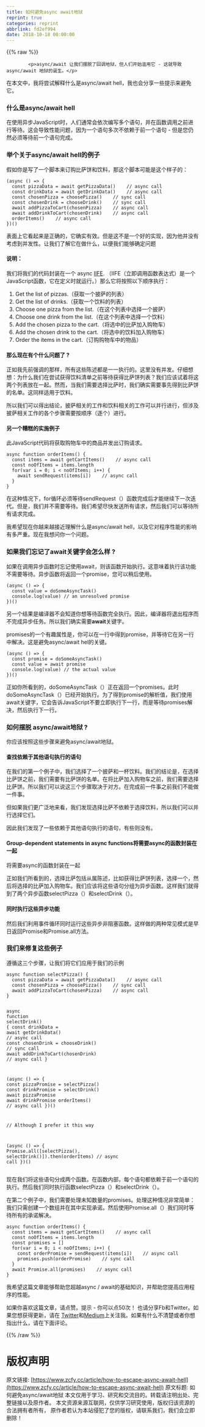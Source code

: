 ```yaml
---
title: 如何避免async await地狱
reprint: true
categories: reprint
abbrlink: fd2ef994
date: 2018-10-18 00:00:00
---
```


{{% raw %}}

            <p>async/await 让我们摆脱了回调地狱，但人们开始滥用它 - 这就导致async/await 地狱的诞生。</p>
<p>在本文中，我将尝试解释什么是async/await hell，我也会分享一些提示来避免它。</p>
<h3>什么是async/await hell</h3>
<p>在使用异步JavaScript时，人们通常会依次编写多个语句，并在函数调用之前进行等待。这会导致性能问题，因为一个语句多次不依赖于前一个语句 - 但是您仍然必须等待前一个语句完成。</p>
<h3>举个关于async/await hell的例子</h3>
<p>假如你是写了一个脚本来订购比萨饼和饮料，那这个脚本可能是这个样子的：</p>
<pre><code class="hljs dart">(<span class="hljs-keyword">async</span> () =&gt; {
  <span class="hljs-keyword">const</span> pizzaData = <span class="hljs-keyword">await</span> getPizzaData()    <span class="hljs-comment">// async call</span>
  <span class="hljs-keyword">const</span> drinkData = <span class="hljs-keyword">await</span> getDrinkData()    <span class="hljs-comment">// async call</span>
  <span class="hljs-keyword">const</span> chosenPizza = choosePizza()    <span class="hljs-comment">// sync call</span>
  <span class="hljs-keyword">const</span> chosenDrink = chooseDrink()    <span class="hljs-comment">// sync call</span>
  <span class="hljs-keyword">await</span> addPizzaToCart(chosenPizza)    <span class="hljs-comment">// async call</span>
  <span class="hljs-keyword">await</span> addDrinkToCart(chosenDrink)    <span class="hljs-comment">// async call</span>
  orderItems()    <span class="hljs-comment">// async call</span>
})()
</code></pre><p>表面上它看起来是正确的，它确实有效。但是这不是一个好的实现，因为他并没有考虑到并发性。让我们了解它在做什么，以便我们能够确定问题</p>
<h4>说明：</h4>
<p>我们将我们的代码封装在一个 async <a href="https://developer.mozilla.org/en-US/docs/Glossary/IIFE">IIFE</a>. （IIFE（立即调用函数表达式）是一个JavaScript函数，它在定义时就运行。）那么它将按照以下顺序执行：</p>
<ol>
<li>Get the list of pizzas.（获取一个披萨的列表）</li>
<li>Get the list of drinks.（获取一个饮料的列表）</li>
<li>Choose one pizza from the list.（在这个列表中选择一个披萨）</li>
<li>Choose one drink from the list.（在这个列表中选择一个饮料）</li>
<li>Add the chosen pizza to the cart.（将选中的比萨加入购物车）</li>
<li>Add the chosen drink to the cart.（将选中的饮料加入购物车）</li>
<li>Order the items in the cart.（订购购物车中的物品）</li>
</ol>
<h4>那么现在有个什么问题了 ?</h4>
<p>正如我先前强调的那样，所有这些陈述都是一一执行的。这里没有并发。仔细想想：为什么我们在尝试获得饮料清单之前等待获得比萨饼列表？我们应该试着将这两个列表放在一起。然而，当我们需要选择比萨时，我们确实需要事先得到比萨饼的名单。这同样适用于饮料。</p>
<p>所以我们可以得出结论，披萨相关的工作和饮料相关的工作可以并行进行，但涉及披萨相关工作的各个步骤需要按顺序（逐个）进行。</p>
<h4>另一个糟糕的实施例子</h4>
<p>此JavaScript代码将获取购物车中的商品并发出订购请求。</p>
<pre><code class="hljs javascript"><span class="hljs-keyword">async</span> <span class="hljs-function"><span class="hljs-keyword">function</span> <span class="hljs-title">orderItems</span>(<span class="hljs-params"></span>) </span>{
  <span class="hljs-keyword">const</span> items = <span class="hljs-keyword">await</span> getCartItems()    <span class="hljs-comment">// async call</span>
  <span class="hljs-keyword">const</span> noOfItems = items.length
  <span class="hljs-keyword">for</span>(<span class="hljs-keyword">var</span> i = <span class="hljs-number">0</span>; i &lt; noOfItems; i++) {
    <span class="hljs-keyword">await</span> sendRequest(items[i])    <span class="hljs-comment">// async call</span>
  }
}
</code></pre><p>在这种情况下，for循环必须等待sendRequest（）函数完成后才能继续下一次迭代。但是，我们并不需要等待。我们希望尽快发送所有请求，然后我们可以等待所有请求完成。</p>
<p>我希望现在你越来越接近理解什么是async/await hell，以及它对程序性能的影响有多严重。现在我想问你一个问题。</p>
<h3>如果我们忘记了await关键字会怎么样 ?</h3>
<p>如果在调用异步函数时忘记使用await，则该函数开始执行。这意味着执行该功能不需要等待。异步函数将返回一个promise，您可以稍后使用。</p>
<pre><code class="hljs clojure">(<span class="hljs-name">async</span> () =&gt; {
  const value = doSomeAsyncTask()
  console.log(<span class="hljs-name">value</span>) // an unresolved promise
})()
</code></pre><p>另一个结果是编译器不会知道你想等待函数完全执行。因此，编译器将退出程序而不完成异步任务。所以我们确实需要<strong>await</strong>关键字。</p>
<p>promises的一个有趣属性是，你可以在一行中得到promise，并等待它在另一行中解决。这是避免async/await hel的关键。</p>
<pre><code class="hljs clojure">(<span class="hljs-name">async</span> () =&gt; {
  const promise = doSomeAsyncTask()
  const value = await promise
  console.log(<span class="hljs-name">value</span>) // the actual value
})()
</code></pre><p>正如你所看到的，doSomeAsyncTask（）正在返回一个promises。此时doSomeAsyncTask（）已经开始执行。为了得到promise的解析值，我们使用await关键字，它会告诉JavaScript不要立即执行下一行，而是等待promises解决，然后执行下一行。</p>
<h3>如何摆脱 async/await地狱 ?</h3>
<p>你应该按照这些步骤来避免async/await地狱。</p>
<h4>查找依赖于其他语句执行的语句</h4>
<p>在我们的第一个例子中，我们选择了一个披萨和一杯饮料。我们的结论是，在选择比萨饼之前，我们需要有比萨饼的名单。在将比萨加入购物车之前，我们需要选择比萨饼。所以我们可以说这三个步骤取决于对方。在完成前一件事之前我们不能做一件事。</p>
<p>但如果我们更广泛地来看，我们发现选择比萨不依赖于选择饮料，所以我们可以并行选择它们。</p>
<p>因此我们发现了一些依赖于其他语句执行的语句，有些则没有。</p>
<h4>Group-dependent statements in async functions将需要async的函数封装在一起</h4>
<p>将需要async的函数封装在一起</p>
<p>正如我们所看到的，选择比萨包括从属陈述，比如获得比萨饼列表，选择一个，然后将选择的比​​萨加入购物车。我们应该将这些语句分组为异步函数。这样我们就得到了两个异步函数selectPizza（）和selectDrink（）。</p>
<h4>同时执行这些异步功能</h4>
<p>然后我们利用事件循环同时运行这些异步非阻塞函数。这样做的两种常见模式是早日返回Promise和Promise.all方法。</p>
<h3>我们来修复这些例子</h3>
<p>遵循这三个步骤，让我们将它们应用于我们的示例</p>
<pre><code class="hljs javascript"><span class="hljs-keyword">async</span> <span class="hljs-function"><span class="hljs-keyword">function</span> <span class="hljs-title">selectPizza</span>(<span class="hljs-params"></span>) </span>{
  <span class="hljs-keyword">const</span> pizzaData = <span class="hljs-keyword">await</span> getPizzaData()    <span class="hljs-comment">// async call</span>
  <span class="hljs-keyword">const</span> chosenPizza = choosePizza()    <span class="hljs-comment">// sync call</span>
  <span class="hljs-keyword">await</span> addPizzaToCart(chosenPizza)    <span class="hljs-comment">// async call</span>
}

<span class="hljs-keyword">async</span> <span class="hljs-function"><span class="hljs-keyword">function</span> <span class="hljs-title">selectDrink</span>(<span class="hljs-params"></span>) </span>{
  <span class="hljs-keyword">const</span> drinkData = <span class="hljs-keyword">await</span> getDrinkData()    <span class="hljs-comment">// async call</span>
  <span class="hljs-keyword">const</span> chosenDrink = chooseDrink()    <span class="hljs-comment">// sync call</span>
  <span class="hljs-keyword">await</span> addDrinkToCart(chosenDrink)    <span class="hljs-comment">// async call</span>
}

(<span class="hljs-keyword">async</span> () =&gt; {
  <span class="hljs-keyword">const</span> pizzaPromise = selectPizza()
  <span class="hljs-keyword">const</span> drinkPromise = selectDrink()
  <span class="hljs-keyword">await</span> pizzaPromise
  <span class="hljs-keyword">await</span> drinkPromise
  orderItems()    <span class="hljs-comment">// async call</span>
})()

<span class="hljs-comment">// Although I prefer it this way </span>

(<span class="hljs-keyword">async</span> () =&gt; {
  <span class="hljs-built_in">Promise</span>.all([selectPizza(), selectDrink()]).then(orderItems)   <span class="hljs-comment">// async call</span>
})()
</code></pre><p>现在我们将这些语句分成两个函数。在函数内部，每个语句都依赖于前一个语句的执行。然后我们同时执行函数selectPizza（）和selectDrink（）。</p>
<p>在第二个例子中，我们需要处理未知数量的promises。处理这种情况非常简单：我们只需创建一个数组并在其中实现承诺。然后使用Promise.all（）我们同时等待所有的承诺解决。</p>
<pre><code class="hljs javascript"><span class="hljs-keyword">async</span> <span class="hljs-function"><span class="hljs-keyword">function</span> <span class="hljs-title">orderItems</span>(<span class="hljs-params"></span>) </span>{
  <span class="hljs-keyword">const</span> items = <span class="hljs-keyword">await</span> getCartItems()    <span class="hljs-comment">// async call</span>
  <span class="hljs-keyword">const</span> noOfItems = items.length
  <span class="hljs-keyword">const</span> promises = []
  <span class="hljs-keyword">for</span>(<span class="hljs-keyword">var</span> i = <span class="hljs-number">0</span>; i &lt; noOfItems; i++) {
    <span class="hljs-keyword">const</span> orderPromise = sendRequest(items[i])    <span class="hljs-comment">// async call</span>
    promises.push(orderPromise)    <span class="hljs-comment">// sync call</span>
  }
  <span class="hljs-keyword">await</span> <span class="hljs-built_in">Promise</span>.all(promises)    <span class="hljs-comment">// async call</span>
}
</code></pre><p>我希望这篇文章能够帮助您超越async / await的基础知识，并帮助您提高应用程序的性能。</p>
<p>如果你喜欢这篇文章，请点赞。提示 - 你可以点50次！ 
也请分享Fb和Twitter。如果您想获得更新，请在 <a href="https://twitter.com/dev__adi">Twitter</a>和<a href="https://medium.com/@adityaa803/">Medium</a>上关注我。如果有什么不清楚或者你想指出什么，请在下面评论。</p>

          
{{% /raw %}}

# 版权声明
原文链接: [https://www.zcfy.cc/article/how-to-escape-async-await-hell](https://www.zcfy.cc/article/how-to-escape-async-await-hell)
原文标题: 如何避免async/await地狱
本文仅用于学习、研究和交流目的。转载请注明出处、完整链接以及原作者。
本文资源来源互联网，仅供学习研究使用，版权归该资源的合法拥有者所有，
原作者若认为本站侵犯了您的版权，请联系我们，我们会立即删除！

